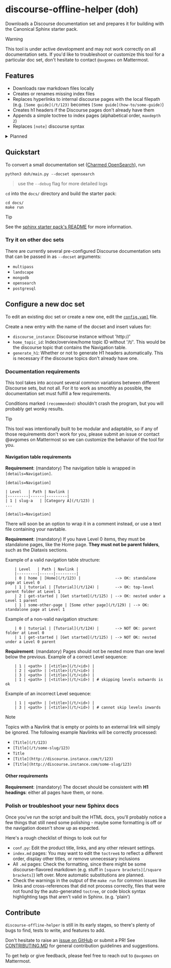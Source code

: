 # discourse-offline-helper (doh)

Downloads a Discourse documentation set and prepares it for building with the Canonical Sphinx starter pack.

> [!WARNING]
> This tool is under active development and may not work correctly on all documentation sets.
> If you'd like to troubleshoot or customize this tool for a particular doc set, don't hesitate to contact `@avgomes` on Mattermost.

## Features
* Downloads raw markdown files locally
* Creates or renames missing index files
* Replaces hyperlinks to internal discourse pages with the local filepath (e.g. `[Some guide](/t/123)` becomes `[Some guide](how-to/some-guide)`)
* Creates h1 headers if the Discourse pages don't already have them
* Appends a simple toctree to index pages (alphabetical order, `maxdepth 2`)
* Replaces `[note]` discourse syntax

<details>

<summary>Planned</summary>

* Fix issue with cross-referencing other headings ([#17](https://github.com/s-makin/discourse-offline-helper/issues/17))
* Improve the UI
    * add option to use text file with navtable as the input ([#18](https://github.com/s-makin/discourse-offline-helper/issues/18))
    * make function sequences and dependencies more transparent
    * snap the `doh` module to remove python requirement (`sudo snap install doh & doh -docset <product>`) ([#20](https://github.com/s-makin/discourse-offline-helper/issues/20))
* Automatically replace `[tab]` discourse syntax ([#21](https://github.com/s-makin/discourse-offline-helper/issues/20))
* Automatically replace `<href>` anchors with regular markdown headings ([#22](https://github.com/s-makin/discourse-offline-helper/issues/22))
* PDF features
* ...

</details>

## Quickstart

To convert a small documentation set ([Charmed OpenSearch](https://charmhub.io/opensearch)), run
```
python3 doh/main.py --docset opensearch
```
> use the `--debug` flag for more detailed logs

`cd` into the `docs/` directory and build the starter pack:
```
cd docs/
make run
```
> [!TIP]
> See the [sphinx starter pack's README](https://github.com/canonical/sphinx-docs-starter-pack/blob/main/README.rst) for more information.

### Try it on other doc sets

There are currently several pre-configured Discourse documentation sets that can be passed in as `--docset` arguments:
* `multipass`
* `landscape`
* `mongodb`
* `opensearch`
* `postgresql`

## Configure a new doc set 

To edit an existing doc set or create a new one, edit the [`config.yaml`](doh/config.yaml) file.

Create a new entry with the name of the docset and insert values for:
* `discourse_instance`: Discourse instance without 'http://'
* `home_topic_id`: Index/overview/home topic ID without '/t/'. This would be the discourse topic that contains the Navigation table.
* `generate_h1`: Whether or not to generate H1 headers automatically. This is necessary if the discourse topics don't already have one.

### Documentation requirements

This tool takes into account several common variations between different Discourse sets, but not all. For it to work as smoothly as possible, the documentation set must fulfill a few requirements.

Conditions marked `(recommended)` shouldn't crash the program, but you will probably get wonky results. 

> [!TIP]
> This tool was intentionally built to be modular and adaptable, so if any of those requirements don't work for you, please submit an issue or contact @avgomes on Mattermost so we can customize the behavior of the tool for you.

#### Navigation table requirements

**Requirement**: (mandatory) The navigation table is wrapped in `[details=Navigation]`. 
```
[details=Navigation]

| Level   | Path | Navlink |
|---------|------|---------|
| 1 | slug-a   | [Category A](/t/123) |
...

[details=Navigation]
```

There will soon be an option to wrap it in a comment instead, or use a text file containing your navtable.

**Requirement**: (mandatory) If you have Level 0 items, they must be standalone pages, like the Home page. **They must not be parent folders**, such as the Diataxis sections.

Example of a valid navigation table structure:
```
    | Level   | Path | Navlink |
    |---------|------|---------|
    | 0 | home | [Home](/t/123) |               --> OK: standalone page at Level 0    
    | 1 | tutorial | [Tutorial](/t/124) |       --> OK: top-level parent folder at Level 1   
    | 2 | get-started | [Get started](/t/125) | --> OK: nested under a Level 1 parent   
    | 1 | some-other-page | [Some other page](/t/129) | --> OK: standalone page at Level 1
```
Example of a non-valid navigation structure:
```
    | 0 | tutorial | [Tutorial](/t/124) |       --> NOT OK: parent folder at Level 0  
    | 1 | get-started | [Get started](/t/125) | --> NOT OK: nested under a Level 0 parent   
```

**Requirement**: (mandatory) Pages should not be nested more than one level below the previous.
Example of a correct Level sequence:
```
    | 1 | <path> | [<title>](/t/<id>) |
    | 2 | <path> | [<title>](/t/<id>) |
    | 3 | <path> | [<title>](/t/<id>) |
    | 1 | <path> | [<title>](/t/<id>) | # skipping levels outwards is ok
```
Example of an incorrect Level sequence:
```
    | 1 | <path> | [<title>](/t/<id>) |
    | 3 | <path> | [<title>](/t/<id>) | # cannot skip levels inwards
```

> [!NOTE]
> Topics with a Navlink that is empty or points to an external link will simply be ignored. The following example Navlinks will be correctly processed:
> * `[Title](/t/123)` 
> * `[Title](/t/some-slug/123)`
> * `Title`
> * `[Title](http://discourse.instance.com/t/123)`
> * `[Title](http://discourse.instance.com/some-slug/123)`

#### Other requirements
**Requirement**: (mandatory) The docset should be consistent with **H1 headings**: either all pages have them, or none.

### Polish or troubleshoot your new Sphinx docs

Once you've run the script and built the HTML docs, you'll probably notice a few things that still need some polishing - maybe some formatting is off or the navigation doesn't show up as expected.

Here's a rough checklist of things to look out for
* `conf.py`: Edit the product title, links, and any other relevant settings.
* `index.md` pages: You may want to edit the `toctree`s to reflect a different order, display other titles, or remove unnecessary inclusions
* All `.md` pages: Check the formatting, since there might be some discourse-flavored markdown (e.g. stuff in `[square brackets][/square brackets]`) left over. More automatic substitutions are planned.
* Check the warnings in the output of the `make run` for common issues like links and cross-references that did not process correctly, files that were not found by the auto-generated `toctree`, or code block syntax highlighting tags that aren't valid in Sphinx. (e.g. 'plain')

## Contribute

`discourse-offline-helper` is still in its early stages, so there's plenty of bugs to find, tests to write, and features to add.

Don't hesitate to raise an [issue on GitHub](https://github.com/s-makin/discourse-offline-helper/issues) or submit a PR! See [CONTRIBUTING.MD](CONTRIBUTING.md) for general contribution guidelines and suggestions. 

To get help or give feedback, please feel free to reach out to `@avgomes` on Mattermost. 
